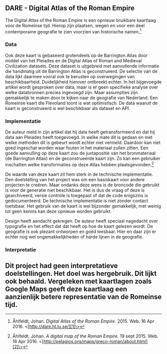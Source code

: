 ## DARE - Digital Atlas of the Roman Empire

The Digital Atlas of the Roman Empire is een opnieuw bruikbare kaartlaag voor de Romeinse tijd. Hierop zijn plaatsen, wegen en voor een deel contemporaine geografie te zien voorzien van historische namen.[^1]

### Data

Ook deze kaart is gebaseerd grotendeels op de Barrington Atlas door middel van het Pleiades en de Digital Atlas of Roman and Medieval Civilization datasets. Deze dataset is uitgebreid met aanvullende informatie die handmatig uit de Barrington Atlas is geconstrueerd. De selectie van de data lijkt daarmee vooral ook te berusten op overwegingen van beschikbaarheid. Duidelijkheid hierover ontbreekt echter. In het bijgevoegde artikel wordt gesproken over data, maar is er geen specifieke analyse over welke databronnen precies ingevoegd zijn. Maar assumpties zijn gemakkelijk te maken door te kijken naar de geografie van Nederland. Een Romeinse kaart die Flevoland toont is wat optimistisch. De data waaruit de kaart is geconstrueerd is wel beschikbaar als dataset en API.

### Implementatie

De auteur meld in zijn artikel dat hij data heeft getransformeerd en dat hij data aan Pleiades heeft toegevoegd. In welke mate dit is gedaan en met welke methoden dit is gebeurt wordt echter niet vermeld. Daardoor kan niet goed ingeschat worden waar fouten in het materiaal zullen zitten. Een goede aanvulling op deze kaart zou de juxtapositie van het bronmateriaal (de Barrington Atlas) en de geconstrueerde kaart zijn. Zo kan een gebruiker inschatten welke transformaties op deze Atlas hebben plaatsgevonden.[^2]

De waarde van deze kaart zit hem sterk in de technische implementatie. Den doelstelling van het project was om een basiskaart voor andere projecten te creëren. Maar ondanks deze wens is de broncode die gebruikt is voor de generatie niet beschikbaar. Het is dus de vraag of deze is gearchiveerd, versie controle is toegepast of dat de code enigszins is gedocumenteerd. De technische implementatie is niet zonder contact toetsbaar. Het gebruik van de kaart is wel bijzonder gemakkelijk, met weinig tot geen kennis kan deze opnieuw worden gebruikt.

Design heeft aandacht gekregen. De auteur heeft speciaal nagedacht over typografie en het effect dat dat heeft op hoe de kaart gelezen wordt. De geografie is ook plezant ontworpen en goed leesbaar. Hier en daar zijn er echter nog wel ongemakkelijkheden of harde lijnen in de geografie.

### Interpretatie

Dit project had geen interpretatieve doelstellingen. Het doel was hergebruik. Dit lijkt ook behaald. Vergeleken met kaartlagen zoals Google Maps geeft deze kaartlaag een aanzienlijk betere representatie van de Romeinse tijd.
---- 

[^1]:	Åhlfeldt, Johan. *Digital Atlas of the Roman Empire.* 2015. Web. 16 Apr 2016. \<[http://dare.ht.lu.se/][1]\>

[^2]:	Åhlfeldt, Johan. *A digital map of the Roman Empire.* 19 sept 2015. Web. 16 Apr 2016. \<[http://pelagios.org/maps/greco-roman/about.html][2]\>

[1]:	http://dare.ht.lu.se/
[2]:	http://pelagios.org/maps/greco-roman/about.html